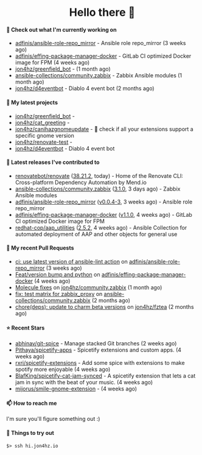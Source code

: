 <h1 align=center>Hello there 👋</h1>

#### 👷 Check out what I'm currently working on

- [adfinis/ansible-role-repo_mirror](https://github.com/adfinis/ansible-role-repo_mirror) - Ansible role repo_mirror (3 weeks ago)
- [adfinis/effing-package-manager-docker](https://github.com/adfinis/effing-package-manager-docker) - GitLab CI optimized Docker image for FPM (4 weeks ago)
- [jon4hz/greenfield_bot](https://github.com/jon4hz/greenfield_bot) -  (1 month ago)
- [ansible-collections/community.zabbix](https://github.com/ansible-collections/community.zabbix) - Zabbix Ansible modules (1 month ago)
- [jon4hz/d4eventbot](https://github.com/jon4hz/d4eventbot) - Diablo 4 event bot (2 months ago)

#### 🌱 My latest projects

- [jon4hz/greenfield_bot](https://github.com/jon4hz/greenfield_bot) - 
- [jon4hz/cat_greeting](https://github.com/jon4hz/cat_greeting) - 
- [jon4hz/canihazgnomeupdate](https://github.com/jon4hz/canihazgnomeupdate) - 🧙 check if all your extensions support a specific gnome version
- [jon4hz/renovate-test](https://github.com/jon4hz/renovate-test) - 
- [jon4hz/d4eventbot](https://github.com/jon4hz/d4eventbot) - Diablo 4 event bot

#### 🔭 Latest releases I've contributed to

- [renovatebot/renovate](https://github.com/renovatebot/renovate) ([38.21.2](https://github.com/renovatebot/renovate/releases/tag/38.21.2), today) - Home of the Renovate CLI: Cross-platform Dependency Automation by Mend.io
- [ansible-collections/community.zabbix](https://github.com/ansible-collections/community.zabbix) ([3.1.0](https://github.com/ansible-collections/community.zabbix/releases/tag/3.1.0), 3 days ago) - Zabbix Ansible modules
- [adfinis/ansible-role-repo_mirror](https://github.com/adfinis/ansible-role-repo_mirror) ([v0.0.4-3](https://github.com/adfinis/ansible-role-repo_mirror/releases/tag/v0.0.4-3), 3 weeks ago) - Ansible role repo_mirror
- [adfinis/effing-package-manager-docker](https://github.com/adfinis/effing-package-manager-docker) ([v1.1.0](https://github.com/adfinis/effing-package-manager-docker/releases/tag/v1.1.0), 4 weeks ago) - GitLab CI optimized Docker image for FPM
- [redhat-cop/aap_utilities](https://github.com/redhat-cop/aap_utilities) ([2.5.2](https://github.com/redhat-cop/aap_utilities/releases/tag/2.5.2), 4 weeks ago) - Ansible Collection for automated deployment of AAP and other objects for general use

#### 🔨 My recent Pull Requests

- [ci: use latest version of ansible-lint action](https://github.com/adfinis/ansible-role-repo_mirror/pull/50) on [adfinis/ansible-role-repo_mirror](https://github.com/adfinis/ansible-role-repo_mirror) (3 weeks ago)
- [Feat/version bump and python](https://github.com/adfinis/effing-package-manager-docker/pull/18) on [adfinis/effing-package-manager-docker](https://github.com/adfinis/effing-package-manager-docker) (4 weeks ago)
- [Molecule fixes](https://github.com/jon4hz/community.zabbix/pull/1) on [jon4hz/community.zabbix](https://github.com/jon4hz/community.zabbix) (1 month ago)
- [fix: test matrix for zabbix_proxy](https://github.com/ansible-collections/community.zabbix/pull/1281) on [ansible-collections/community.zabbix](https://github.com/ansible-collections/community.zabbix) (2 months ago)
- [chore(deps): update to charm beta versions](https://github.com/jon4hz/fztea/pull/50) on [jon4hz/fztea](https://github.com/jon4hz/fztea) (2 months ago)

#### ⭐ Recent Stars

- [abhinav/git-spice](https://github.com/abhinav/git-spice) - Manage stacked Git branches (2 weeks ago)
- [Pithaya/spicetify-apps](https://github.com/Pithaya/spicetify-apps) - Spicetify extensions and custom apps. (4 weeks ago)
- [rxri/spicetify-extensions](https://github.com/rxri/spicetify-extensions) - Add some spice with extensions to make spotify more enjoyable (4 weeks ago)
- [BlafKing/spicetify-cat-jam-synced](https://github.com/BlafKing/spicetify-cat-jam-synced) - A spicetify extension that lets a cat jam in sync with the beat of your music. (4 weeks ago)
- [mijorus/smile-gnome-extension](https://github.com/mijorus/smile-gnome-extension) -  (4 weeks ago)

#### 📫 How to reach me
I'm sure you'll figure something out :)

#### 👀 Things to try out
```
$> ssh hi.jon4hz.io
```
